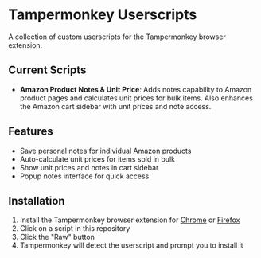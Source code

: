 # Tampermonkey Userscripts

A collection of custom userscripts for the Tampermonkey browser extension.

## Current Scripts

- **Amazon Product Notes & Unit Price**: Adds notes capability to Amazon product pages and calculates unit prices for bulk items. Also enhances the Amazon cart sidebar with unit prices and note access.

## Features

- Save personal notes for individual Amazon products
- Auto-calculate unit prices for items sold in bulk
- Show unit prices and notes in cart sidebar
- Popup notes interface for quick access

## Installation

1. Install the Tampermonkey browser extension for [Chrome](https://chrome.google.com/webstore/detail/tampermonkey/dhdgffkkebhmkfjojejmpbldmpobfkfo) or [Firefox](https://addons.mozilla.org/en-US/firefox/addon/tampermonkey/)
2. Click on a script in this repository
3. Click the "Raw" button
4. Tampermonkey will detect the userscript and prompt you to install it